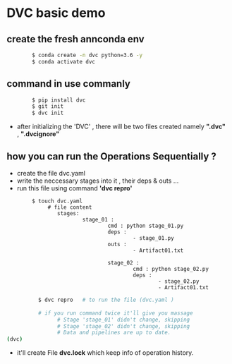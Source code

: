 #  DVC basic demo

## create the fresh annconda env 

```bash 
        $ conda create -n dvc python=3.6 -y 
        $ conda activate dvc 
```

## command in use commanly 

```bash 
        $ pip install dvc 
        $ git init
        $ dvc init  
```
- after initializing the 'DVC' , there will be two files created namely **".dvc"** , **".dvcignore"**


## how you can run the Operations Sequentially ?

- create the file dvc.yaml
- write the neccessary stages into it , their deps & outs ...
- run this file using command **'dvc repro'** 

```
        $ touch dvc.yaml 
             # file content 
                stages:
                        stage_01 :
                                cmd : python stage_01.py 
                                deps :
                                        - stage_01.py
                                outs :
                                        - Artifact01.txt

                                stage_02 :
                                        cmd : python stage_02.py 
                                        deps :
                                                - stage_02.py
                                                - Artifact01.txt
```


```bash 
          $ dvc repro   # to run the file (dvc.yaml )
          
          # if you run command twice it'll give you massage 
                # Stage 'stage_01' didn't change, skipping
                # Stage 'stage_02' didn't change, skipping
                # Data and pipelines are up to date.
(dvc) 

```
- it'll create File **dvc.lock** which keep info of operation history.